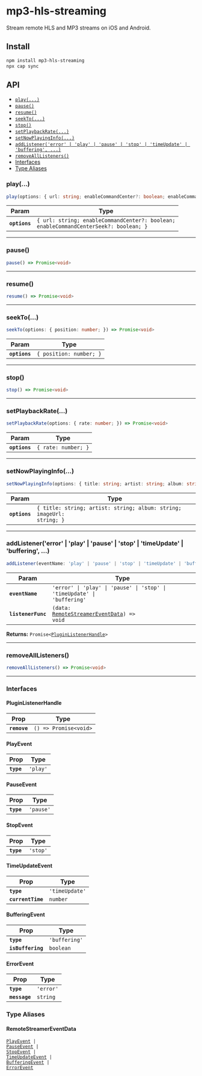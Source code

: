 # mp3-hls-streaming

Stream remote HLS and MP3 streams on iOS and Android.

## Install

```bash
npm install mp3-hls-streaming
npx cap sync
```

## API

<docgen-index>

* [`play(...)`](#play)
* [`pause()`](#pause)
* [`resume()`](#resume)
* [`seekTo(...)`](#seekto)
* [`stop()`](#stop)
* [`setPlaybackRate(...)`](#setplaybackrate)
* [`setNowPlayingInfo(...)`](#setnowplayinginfo)
* [`addListener('error' | 'play' | 'pause' | 'stop' | 'timeUpdate' | 'buffering', ...)`](#addlistenererror--play--pause--stop--timeupdate--buffering-)
* [`removeAllListeners()`](#removealllisteners)
* [Interfaces](#interfaces)
* [Type Aliases](#type-aliases)

</docgen-index>

<docgen-api>
<!--Update the source file JSDoc comments and rerun docgen to update the docs below-->

### play(...)

```typescript
play(options: { url: string; enableCommandCenter?: boolean; enableCommandCenterSeek?: boolean; }) => Promise<void>
```

| Param         | Type                                                                                            |
| ------------- | ----------------------------------------------------------------------------------------------- |
| **`options`** | <code>{ url: string; enableCommandCenter?: boolean; enableCommandCenterSeek?: boolean; }</code> |

--------------------


### pause()

```typescript
pause() => Promise<void>
```

--------------------


### resume()

```typescript
resume() => Promise<void>
```

--------------------


### seekTo(...)

```typescript
seekTo(options: { position: number; }) => Promise<void>
```

| Param         | Type                               |
| ------------- | ---------------------------------- |
| **`options`** | <code>{ position: number; }</code> |

--------------------


### stop()

```typescript
stop() => Promise<void>
```

--------------------


### setPlaybackRate(...)

```typescript
setPlaybackRate(options: { rate: number; }) => Promise<void>
```

| Param         | Type                           |
| ------------- | ------------------------------ |
| **`options`** | <code>{ rate: number; }</code> |

--------------------


### setNowPlayingInfo(...)

```typescript
setNowPlayingInfo(options: { title: string; artist: string; album: string; imageUrl: string; }) => Promise<void>
```

| Param         | Type                                                                             |
| ------------- | -------------------------------------------------------------------------------- |
| **`options`** | <code>{ title: string; artist: string; album: string; imageUrl: string; }</code> |

--------------------


### addListener('error' | 'play' | 'pause' | 'stop' | 'timeUpdate' | 'buffering', ...)

```typescript
addListener(eventName: 'play' | 'pause' | 'stop' | 'timeUpdate' | 'buffering' | 'error', listenerFunc: (data: RemoteStreamerEventData) => void) => Promise<PluginListenerHandle>
```

| Param              | Type                                                                                           |
| ------------------ | ---------------------------------------------------------------------------------------------- |
| **`eventName`**    | <code>'error' \| 'play' \| 'pause' \| 'stop' \| 'timeUpdate' \| 'buffering'</code>             |
| **`listenerFunc`** | <code>(data: <a href="#remotestreamereventdata">RemoteStreamerEventData</a>) =&gt; void</code> |

**Returns:** <code>Promise&lt;<a href="#pluginlistenerhandle">PluginListenerHandle</a>&gt;</code>

--------------------


### removeAllListeners()

```typescript
removeAllListeners() => Promise<void>
```

--------------------


### Interfaces


#### PluginListenerHandle

| Prop         | Type                                      |
| ------------ | ----------------------------------------- |
| **`remove`** | <code>() =&gt; Promise&lt;void&gt;</code> |


#### PlayEvent

| Prop       | Type                |
| ---------- | ------------------- |
| **`type`** | <code>'play'</code> |


#### PauseEvent

| Prop       | Type                 |
| ---------- | -------------------- |
| **`type`** | <code>'pause'</code> |


#### StopEvent

| Prop       | Type                |
| ---------- | ------------------- |
| **`type`** | <code>'stop'</code> |


#### TimeUpdateEvent

| Prop              | Type                      |
| ----------------- | ------------------------- |
| **`type`**        | <code>'timeUpdate'</code> |
| **`currentTime`** | <code>number</code>       |


#### BufferingEvent

| Prop              | Type                     |
| ----------------- | ------------------------ |
| **`type`**        | <code>'buffering'</code> |
| **`isBuffering`** | <code>boolean</code>     |


#### ErrorEvent

| Prop          | Type                 |
| ------------- | -------------------- |
| **`type`**    | <code>'error'</code> |
| **`message`** | <code>string</code>  |


### Type Aliases


#### RemoteStreamerEventData

<code><a href="#playevent">PlayEvent</a> | <a href="#pauseevent">PauseEvent</a> | <a href="#stopevent">StopEvent</a> | <a href="#timeupdateevent">TimeUpdateEvent</a> | <a href="#bufferingevent">BufferingEvent</a> | <a href="#errorevent">ErrorEvent</a></code>

</docgen-api>
